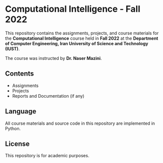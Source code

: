 # Computational Intelligence - Fall 2022

This repository contains the assignments, projects, and course materials for the **Computational Intelligence** course held in **Fall 2022** at the **Department of Computer Engineering, Iran University of Science and Technology (IUST)**.

The course was instructed by **Dr. Naser Mazini**.

## Contents
- Assignments
- Projects
- Reports and Documentation (if any)

## Language
All course materials and source code in this repository are implemented in Python.

## License
This repository is for academic purposes.
